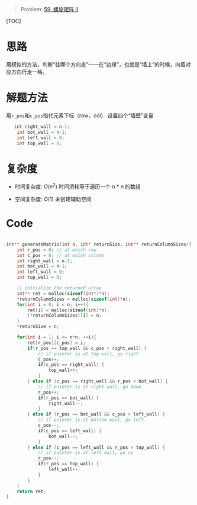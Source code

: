 > Problem: [59. 螺旋矩阵 II](https://leetcode.cn/problems/spiral-matrix-ii/description/)

[TOC]

# 思路
用模拟的方法，判断“往哪个方向走”——在“边缘”，也就是“墙上”的时候，向着对应方向行走一格。

# 解题方法
用`r_pos`和`c_pos`指代元素下标（row，col）
设置四个“墙壁”变量
```c
   int right_wall = n-1;
    int bot_wall = n-1;
    int left_wall = 0;
    int top_wall = 0;
```

# 复杂度
- 时间复杂度: 
$O(n^2)$
时间消耗等于遍历一个 n * n 的数组

- 空间复杂度: 
$O(1)$
未创建辅助空间

# Code
```C []

int** generateMatrix(int n, int* returnSize, int** returnColumnSizes){
    int r_pos = 0; // at which row
    int c_pos = 0; // at which column
    int right_wall = n-1;
    int bot_wall = n-1;
    int left_wall = 0;
    int top_wall = 0;

    // initialize the returned array
    int** ret = malloc(sizeof(int*)*n);
    *returnColumnSizes = malloc(sizeof(int)*n);
    for(int i = 0; i < n; i++){
        ret[i] = malloc(sizeof(int)*n);
        (*returnColumnSizes)[i] = n;
    }
    *returnSize = n;

    for(int i = 1; i <= n*n; ++i){
        ret[r_pos][c_pos] = i;
        if(r_pos == top_wall && c_pos < right_wall) {
            // if pointer is at top wall, go right
            c_pos++;
            if(c_pos == right_wall) {
                top_wall++;
            }
        } else if (c_pos == right_wall && r_pos < bot_wall) {
            // if pointer is at right wall, go down
            r_pos++;
            if(r_pos == bot_wall) {
                right_wall--;
            }
        } else if (r_pos == bot_wall && c_pos > left_wall) {
            // if pointer is at bottom wall, go left
            c_pos--;
            if(c_pos == left_wall) {
                bot_wall--;
            }
        } else if (c_pos == left_wall && r_pos > top_wall) {
            // if pointer is at left wall, go up
            r_pos--;
            if(r_pos == top_wall) {
                left_wall++;
            }
        }
    }
    return ret;
}
```
